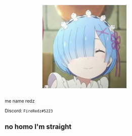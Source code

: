 
<p align="center">
  <img src="https://raw.githubusercontent.com/FireRedz/FireRedz/master/rem.png" alt="rem">
</p>

##
me name redz

Discord: `FireRedz#5223`

## no homo I'm straight
